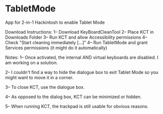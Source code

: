 # TabletMode
App for 2-in-1 Hackintosh to enable Tablet Mode

Download Instructions:
1– Download KeyBoardCleanTool
2– Place KCT in Downloads Folder
3– Run KCT and allow Accessibility permissions
4– Check "Start cleaning immediately [...]"
4– Run TabletMode and grant Services permissions (it might do it automatically)





Notes: 1– Once activated, the internal AND virtual keyboards are disabled. I am working on a solution.

2– I couldn't find a way to hide the dialogue box to exit Tablet Mode so you might want to move it in a corner.

3– To close KCT, use the dialogue box.

4– As opposed to the dialog box, KCT can be minimized or hidden.

5– When running KCT, the trackpad is still usable for obvious reasons.
